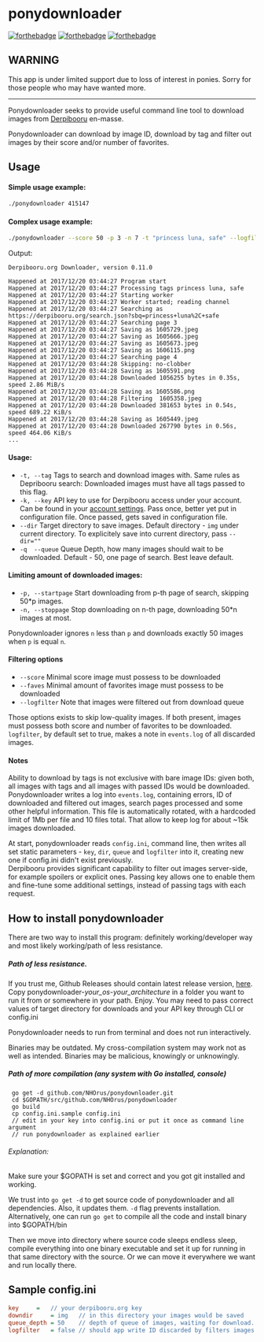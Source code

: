 ponydownloader
==============

[![forthebadge](http://forthebadge.com/images/badges/fuck-it-ship-it.svg)](http://forthebadge.com) [![forthebadge](http://forthebadge.com/images/badges/oooo-kill-em.svg)](http://forthebadge.com) [![forthebadge](http://forthebadge.com/images/badges/uses-badges.svg)](http://forthebadge.com)

WARNING
-------

This app is under limited support due to loss of interest in ponies. Sorry for those people who may have wanted more.

---

Ponydownloader seeks to provide useful command line tool to download images from [Derpibooru](https://derpibooru.org) en-masse.

Ponydownloader can download by image ID, download by tag and filter out images by their score and/or number of favorites.

Usage
-----


#### Simple usage example:
```bash
./ponydownloader 415147
```

#### Complex usage example:
```bash
./ponydownloader --score 50 -p 3 -n 7 -t "princess luna, safe" --logfilter
```

Output: 

```
Derpibooru.org Downloader, version 0.11.0

Happened at 2017/12/20 03:44:27 Program start
Happened at 2017/12/20 03:44:27 Processing tags princess luna, safe
Happened at 2017/12/20 03:44:27 Starting worker
Happened at 2017/12/20 03:44:27 Worker started; reading channel
Happened at 2017/12/20 03:44:27 Searching as https://derpibooru.org/search.json?sbq=princess+luna%2C+safe
Happened at 2017/12/20 03:44:27 Searching page 3
Happened at 2017/12/20 03:44:27 Saving as 1605729.jpeg
Happened at 2017/12/20 03:44:27 Saving as 1605666.jpeg
Happened at 2017/12/20 03:44:27 Saving as 1605673.jpeg
Happened at 2017/12/20 03:44:27 Saving as 1606115.png
Happened at 2017/12/20 03:44:27 Searching page 4
Happened at 2017/12/20 03:44:28 Skipping: no-clobber
Happened at 2017/12/20 03:44:28 Saving as 1605591.png
Happened at 2017/12/20 03:44:28 Downloaded 1056255 bytes in 0.35s, speed 2.86 MiB/s
Happened at 2017/12/20 03:44:28 Saving as 1605586.png
Happened at 2017/12/20 03:44:28 Filtering  1605358.jpeg
Happened at 2017/12/20 03:44:28 Downloaded 381653 bytes in 0.54s, speed 689.22 KiB/s
Happened at 2017/12/20 03:44:28 Saving as 1605449.jpeg
Happened at 2017/12/20 03:44:28 Downloaded 267790 bytes in 0.56s, speed 464.06 KiB/s
...
```
#### Usage:

 - `-t,	--tag`		Tags to search and download images with. Same rules as Depribooru search: Downloaded images must have all tags passed to this flag.
 - `-k,	--key`		API key to use for Derpibooru access under your account. Can be found in your [account settings](https://derpibooru.org/users/edit). Pass once, better yet put in configuration file. Once passed, gets saved in configuration file.
 - `--dir`			Target directory to save images. Default directory - `img` under current directory. To explicitely save into current directory, pass `--dir=""`
 - `-q	--queue`	Queue Depth, how many images should wait to be downloaded. Default - 50, one page of search. Best leave default.  

#### Limiting amount of downloaded images:
 - `-p, --startpage`	Start downloading from p-th page of search, skipping 50*p images.
 - `-n, --stoppage`	Stop downloading on n-th page, downloading 50*n images at most.

Ponydownloader ignores `n` less than `p` and downloads exactly 50 images when `p` is equal `n`.

#### Filtering options

 - `--score` 		Minimal score image must possess to be downloaded
 - `--faves`		Minimal amount of favorites image must possess to be downloaded
 - `--logfilter`	Note that images were filtered out from download queue

Those options exists to skip low-quality images. If both present, images must possess both score and number of favorites to be downloaded. `logfilter`, by default set to true, makes a note in `events.log` of all discarded images.

#### Notes

Ability to download by tags is not exclusive with bare image IDs: given both, all images with tags and all images with passed IDs would be downloaded.  
Ponydownloader writes a log into `events.log`, containing errors, ID of downloaded and filtered out images, search pages processed and some other helpful information. This file is automatically rotated, with a hardcoded limit of 1Mb per file and 10 files total. That allow to keep log for about ~15k images downloaded.

At start, ponydownloader reads `config.ini`, command line, then writes all set static parameters - `key`, `dir`, `queue` and `logfilter` into it, creating new one if config.ini didn't exist previously.  
Derpibooru provides significant capability to filter out images server-side, for example spoilers or explicit ones. Passing key allows one to enable them and fine-tune some additional settings, instead of passing tags with each request.

## How to install ponydownloader

There are two way to install this program: definitely working/developer way and most likely working/path of less resistance.

##### Path of less resistance.

If you trust me, Github Releases should contain latest release version, [here](https://github.com/NHOrus/ponydownloader/releases). Copy ponydownloader-*your_os*-*your_architecture* in a folder you want to run it from or somewhere in your path. Enjoy. You may need to pass correct values of target directory for downloads and your API key through CLI or config.ini

Ponydownloader needs to run from terminal and does not run interactively.

Binaries may be outdated. My cross-compilation system may work not as well as intended. Binaries may be malicious, knowingly or unknowingly.

##### Path of more compilation (any system with Go installed, console)

```
 go get -d github.com/NHOrus/ponydownloader.git
 cd $GOPATH/src/github.com/NHOrus/ponydownloader
 go build
 cp config.ini.sample config.ini
 // edit in your key into config.ini or put it once as command line argument
 // run ponydownloader as explained earlier
```

###### Explanation:

Make sure your $GOPATH is set and correct and you got git installed and working.

We trust into `go get -d` to get source code of ponydownloader and all dependencies. Also, it updates them. `-d` flag  prevents installation. Alternatively, one can run `go get` to compile all the code and install binary into $GOPATH/bin

Then we move into directory where source code sleeps endless sleep, compile everything into one binary executable and set it up for running in that same directory with the source. Or we can move it everywhere we want and run locally there.

Sample config.ini
----------

```config.ini
key		=	// your derpibooru.org key
downdir		= img	// in this directory your images would be saved
queue_depth	= 50	// depth of queue of images, waiting for download. Default value - one search page
logfilter	= false	// should app write ID discarded by filters images in log
```
